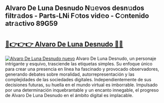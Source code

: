 ## Alvaro De Luna Desnudo N𝚞𝚎vos desn𝚞dos filtr𝚊dos - Parts-LNi F𝚘tos vid𝚎o - C𝚘ntenido atr𝚊ctivo 89G59

# <h2><a href="http://mbbgvm.tromn.icu/?c=Alvaro+De+Luna+Desnudo">🔗👉👉👉 Alvaro De Luna Desnudo 🔗🔗</a></h2>

[![Alvaro De Luna Desnudo nuevo](https://i.imgur.com/pEAQMta.gif)](http://mbbgvm.tromn.icu/?c=Alvaro+De+Luna+Desnudo)
Alvaro De Luna Desnudo, un personaje intrigante y esquivo, trasciende las etiquetas simples. Su enfoque único para crear una presencia en línea ha fascinado y provocado observadores, generando debates sobre moralidad, autorrepresentación y las complejidades de las sociedades digitales. Independientemente de sus decisiones futuras, su huella en el mundo virtual es imborrable. Impulsado por una determinación inquebrantable y un encanto innegable, el progreso de Alvaro De Luna Desnudo en el ámbito digital es implacable.
